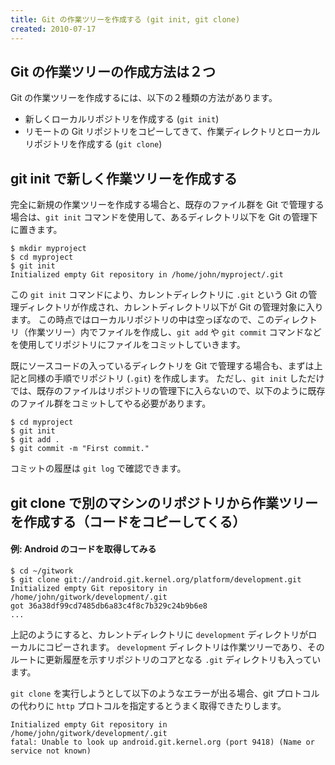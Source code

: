 ```yaml
---
title: Git の作業ツリーを作成する (git init, git clone)
created: 2010-07-17
---
```


Git の作業ツリーの作成方法は２つ
----

Git の作業ツリーを作成するには、以下の２種類の方法があります。

- 新しくローカルリポジトリを作成する (`git init`)
- リモートの Git リポジトリをコピーしてきて、作業ディレクトリとローカルリポジトリを作成する (`git clone`)


git init で新しく作業ツリーを作成する
----

完全に新規の作業ツリーを作成する場合と、既存のファイル群を Git で管理する場合は、`git init` コマンドを使用して、あるディレクトリ以下を Git の管理下に置きます。

~~~
$ mkdir myproject
$ cd myproject
$ git init
Initialized empty Git repository in /home/john/myproject/.git
~~~

この `git init` コマンドにより、カレントディレクトリに `.git` という Git の管理ディレクトリが作成され、カレントディレクトリ以下が Git の管理対象に入ります。
この時点ではローカルリポジトリの中は空っぽなので、このディレクトリ（作業ツリー）内でファイルを作成し、`git add` や `git commit` コマンドなどを使用してリポジトリにファイルをコミットしていきます。

既にソースコードの入っているディレクトリを Git で管理する場合も、まずは上記と同様の手順でリポジトリ (`.git`) を作成します。
ただし、`git init` しただけでは、既存のファイルはリポジトリの管理下に入らないので、以下のように既存のファイル群をコミットしてやる必要があります。

~~~
$ cd myproject
$ git init
$ git add .
$ git commit -m "First commit."
~~~

コミットの履歴は `git log` で確認できます。


git clone で別のマシンのリポジトリから作業ツリーを作成する（コードをコピーしてくる）
----

#### 例: Android のコードを取得してみる

~~~
$ cd ~/gitwork
$ git clone git://android.git.kernel.org/platform/development.git
Initialized empty Git repository in /home/john/gitwork/development/.git
got 36a38df99cd7485db6a83c4f8c7b329c24b9b6e8
...
~~~

上記のようにすると、カレントディレクトリに `development` ディレクトリがローカルにコピーされます。
`development` ディレクトリは作業ツリーであり、そのルートに更新履歴を示すリポジトリのコアとなる `.git` ディレクトリも入っています。

`git clone` を実行しようとして以下のようなエラーが出る場合、git プロトコルの代わりに `http` プロトコルを指定するとうまく取得できたりします。

~~~
Initialized empty Git repository in /home/john/gitwork/development/.git
fatal: Unable to look up android.git.kernel.org (port 9418) (Name or service not known)
~~~

